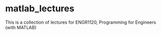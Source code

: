 # matlab_lectures
This is a collection of lectures for ENGR1120, Programming for Engineers (with MATLAB)
